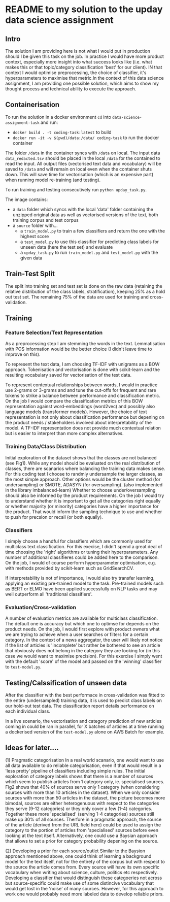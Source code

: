 # README to my solution to the upday data science assignment

## Intro

The solution I am providing here is not what I would put in production should I be given this task on the job. In practice I would have more product context, especially more insight into what success looks like (i.e. what makes this or that topic/category classification 'best' for our client). IN that context I would optimise preprocessing, the choice of classifier, it's hyperparameters to maximise that metric.In the context of this data science assignment, I am providing one possible solution, which aims to show my thought process and technical ability to execute the approach.

## Containerisation

To run the solution in a docker environment `cd` into `data-science-assignment-task` and run:
- `docker build . -t coding-task:latest` to build
- `docker run -it -v $(pwd)/data:/data/ coding-task` to run the docker container

The folder `/data` in the container syncs with `/data` on local. The input data `data_redacted.tsv` should be placed in the local `/data` for the contained to read the input. All output files (vectorised text data and vocabulary) will be saved to `/data` and will remain on local even when the container shuts down. This will save time for vectorisation (which is an expensive part) when running model re-training (and testing).

To run training and testing consecutively run `python upday_task.py`.

The image contains:
- a `data` folder which syncs with the local 'data' folder containing the unzipped original data as well as vectorised versions of the text, both training corpus and test corpus
- a `source` folder with...
	- a `train_model.py` to train a few classifiers and return the one with the highest score
	- a `test_model.py` to use this classifier for predicting class labels for unseen data (here the test set) and evaluate
	- a `upday_task.py` to run `train_model.py` and `test_model.py` with the given data


## Train-Test Split
The split into training set and test set is done on the raw data (retaining the relative distribution of the class labels, stratification), keeping 25% as a hold out test set. The remaining 75% of the data are used for training and cross-validation.


## Training

### Feature Selection/Text Representation
As a preprocessing step I am stemming the words in the text. Lemmatisation with POS information would be the better choice (I didn't leave time to improve on this).

To represent the text data, I am choosing TF-IDF with unigrams as a BOW approach. Tokenisation and vectorisation is done with scikit-learn and the resulting vocabulary saved for vectorisation of the test data. 

To represent contextual relationships between words, I would in practice use 2-grams or 3-grams and and tune the cut-offs for frequent and rare tokens to strike a balance between performance and classification metric.
On the job I would compare the classification metrics of this BOW representation against word-embeddings (word2vec) and possibly also language models (transformer models). However, the choice of text representation is not only about classification performance but depening on the product needs / stakeholders involved about interpretability of the model. A TF-IDF representation does not provide much contextual relation but is easier to interpret than more complex alternatives.

### Training Data/Class Distribution
Initial exploration of the dataset shows that the classes are not balanced (see Fig1). While any model should be evaluated on the real distribution of classes, there are scanarios where balancing the training data makes sense. 
For this coding test I choose to randmly undersample the larger classes, as the most simple approach. Other options would be the cluster method (for undersampling) or SMOTE, ADASYN (for oversampling). (also implemented in the library imbalanced-learn)
Whether to choose under/oversampling should also be informed by the product requirements. On the job I would try to understand whether it is important to get all the categories right equally or whether majority (or minority) categories have a higher importance for the product. That would inform the sampling technique to use and whether to push for precsion or recall (or both equally).


### Classifiers
I simply choose a handful for classifiers which are commonly used for multiclass text classification. For this execise, I didn't spend a great deal of time choosing the 'right' algorithms or tuning their hyperparameters. Any number of additional classifieres could be added here to the comparison. 
On the job, I would of course perform hyperparameter optimisation, e.g. with methods provided by scikit-learn such as GridSearchCV.

If interpretability is not of importance, I would also try transfer learning, applying an existing pre-trained model to the task. Pre-trained models such as BERT or ELMO have been applied successfully on NLP tasks and may well outperform all 'traditional classifiers'.

### Evaluation/Cross-validation
A number of evaluation metrics are available for multiclass classification. The default one is accuracy but which one to optimse for depends on the product needs. On the job, I would first explore with product owners what we are trying to achieve when a user searches or filters for a certain category. In the context of a news aggregator, the user will likely not notice if the list of articles is 'incomplete' but rather be bothered to see an article that obviously does not belong in the category they are looking for (in this case we would want to maximise precision). For this exercise I simply went with the default 'score' of the model and passed on the 'winning' classifier to `test-model.py`.

## Testing/Calssification of unseen data
After the classifier with the best performace in cross-validation was fitted to the entire (undersampled) training data, it is used to predict class labels on our hold-out test data. The classification report details performance on each individual class. 

In a live scenario, the vectorisation and category prediction of new articles coming in could be ran in parallel, for X batches of articles at a time running a dockerised version of the `test-model.py` alone on AWS Batch for example. 


## Ideas for later....

(1) Pragmatic categorisation
In a real world scanario, one would want to use all data available to do reliable categorisation, even if that would result in a 'less pretty' pipeline of classifiers including simple rules. The initial exploration of category labels shows that there is a number of sources which seem to publish articles from 1 category only, ie. specialised sources. Fig2 shows that 40% of sources serve only 1 category (when considering sources with more than 10 articles in the dataset). When we only consider sources with more than 50 articles in the dataset, the picture becomes more bimodal, sources are either heterogenuous with respect to the categories they serve (9-12 categories) or they only cover a few (1-4) categories. Together these more 'specialised' (serving 1-4 categories) sources still make up 30% of all sources.
Therfore in a pragmatic approach, the source of the article (derived from the URL field here) could be used to assign the category to the portion of articles from 'specialised' sources before even looking at the text itself. Alternatively, one could use a Baysian approach that allows to set a prior for category probability depening on the source.

(2) Developing a prior for each source/outlet
Similar to the Baysion approach mentioned above, one could think of learning a background model for the text itself, not for the entirety of the corpus but with respect to the source the article comes from. Every source will have its own specific vocabulary when writing about science, culture, politics etc respectively. Developing a classifier that would distinguish these categoeries not across but source-specific could make use of some distincive vocabulary that would get lost in the 'noise' of many sources. However, for this approach to work one would probably need more labeled data to develop reliable priors.




